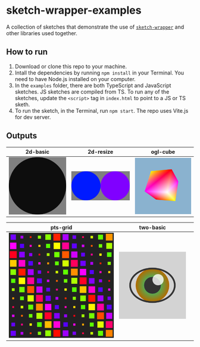 # sketch-wrapper-examples

A collection of sketches that demonstrate the use of [`sketch-wrapper`](https://github.com/cdaein/sketch-wrapper) and other libraries used together.

## How to run

1. Download or clone this repo to your machine.
1. Intall the dependencies by running `npm install` in your Terminal. You need to have Node.js installed on your computer.
1. In the `examples` folder, there are both TypeScript and JavaScript sketches. JS sketches are compiled from TS. To run any of the sketches, update the `<script>` tag in `index.html` to point to a JS or TS sketh.
1. To run the sketch, in the Terminal, run `npm start`. The repo uses Vite.js for dev server.

## Outputs

|             2d-basic             |             2d-resize              |             ogl-cube             |
| :------------------------------: | :--------------------------------: | :------------------------------: |
| ![2d basic](output/2d-basic.png) | ![2d resize](output/2d-resize.png) | ![ogl cube](output/ogl-cube.png) |

|             pts-grid             |             two-basic              |     |
| :------------------------------: | :--------------------------------: | :-: |
| ![pts grid](output/pts-grid.png) | ![two basic](output/two-basic.png) |     |
